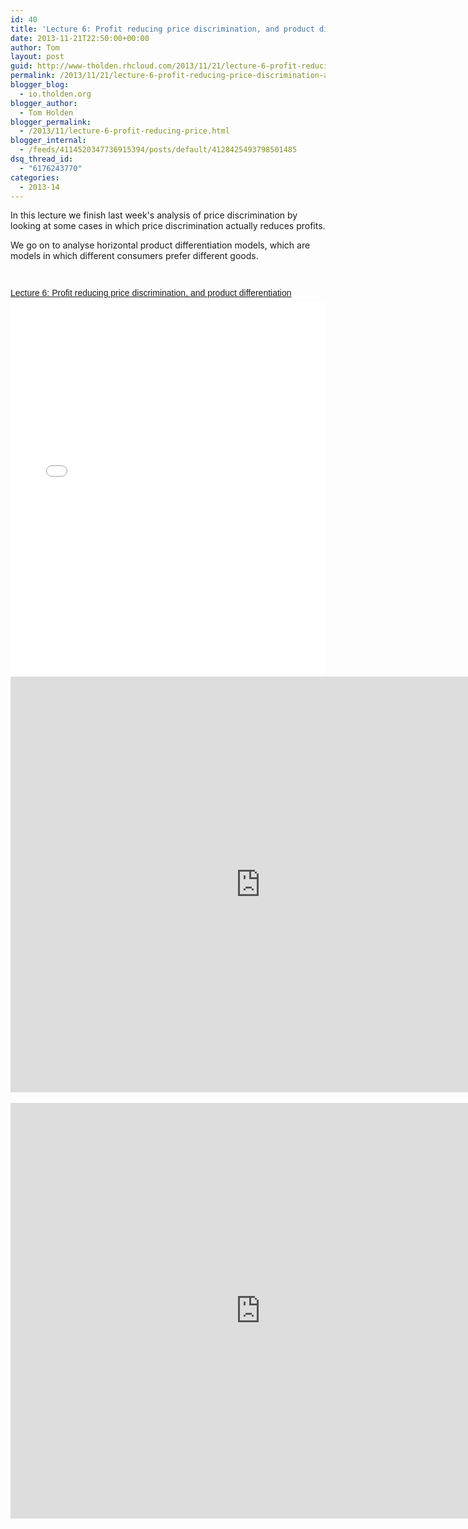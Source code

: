 ```yaml
---
id: 40
title: 'Lecture 6: Profit reducing price discrimination, and product differentiation'
date: 2013-11-21T22:50:00+00:00
author: Tom
layout: post
guid: http://www-tholden.rhcloud.com/2013/11/21/lecture-6-profit-reducing-price-discrimination-and-product-differentiation/
permalink: /2013/11/21/lecture-6-profit-reducing-price-discrimination-and-product-differentiation/
blogger_blog:
  - io.tholden.org
blogger_author:
  - Tom Holden
blogger_permalink:
  - /2013/11/lecture-6-profit-reducing-price.html
blogger_internal:
  - /feeds/4114520347736915394/posts/default/4128425493798501485
dsq_thread_id:
  - "6176243770"
categories:
  - 2013-14
---
```

<p>In this lecture we finish last week's analysis of price discrimination by looking at some cases in which price discrimination actually reduces profits.</p><p>We go on to analyse horizontal product differentiation models, which are models in which different consumers prefer different goods.</p> <br /><div style="-x-system-font: none; display: block; font-family: Helvetica,Arial,Sans-serif; font-size-adjust: none; font-size: 14px; font-stretch: normal; font-style: normal; font-variant: normal; font-weight: normal; line-height: normal; margin: 12px auto 6px auto;"><a href="http://www.scribd.com/doc/186139182/Lecture-6-Profit-reducing-price-discrimination-and-product-differentiation" style="text-decoration: underline;" title="View Lecture 6: Profit reducing price discrimination, and product differentiation on Scribd">Lecture 6: Profit reducing price discrimination, and product differentiation</a></div><iframe data-aspect-ratio="undefined" data-auto-height="false" frameborder="0" height="600" scrolling="no" src="//www.scribd.com/embeds/186139182/content?start_page=1&amp;view_mode=slideshow&amp;show_recommendations=false" width="100%"></iframe> <br /> <div style="clear: both; text-align: center;"><object width="800" height="665" class codebase="http://download.macromedia.com/pub/shockwave/cabs/flash/swflash.cab#version=6,0,40,0" data-thumbnail-src="http://i1.ytimg.com/vi/BLK9I_Fjiqg/0.jpg"><param name="movie" value="http://www.youtube.com/v/BLK9I_Fjiqg?version=3&f=user_uploads&c=google-webdrive-0&app=youtube_gdata" /><param name="bgcolor" value="#FFFFFF" /><param name="allowFullScreen" value="true" /><embed width="800" height="665"  src="http://www.youtube.com/v/BLK9I_Fjiqg?version=3&f=user_uploads&c=google-webdrive-0&app=youtube_gdata" type="application/x-shockwave-flash" allowfullscreen="true"/></object></div> <br /> <div style="clear: both; text-align: center;"><object width="800" height="665" class codebase="http://download.macromedia.com/pub/shockwave/cabs/flash/swflash.cab#version=6,0,40,0" data-thumbnail-src="http://i1.ytimg.com/vi/HMksATyEtpc/0.jpg"><param name="movie" value="http://www.youtube.com/v/HMksATyEtpc?version=3&f=user_uploads&c=google-webdrive-0&app=youtube_gdata" /><param name="bgcolor" value="#FFFFFF" /><param name="allowFullScreen" value="true" /><embed width="800" height="665"  src="http://www.youtube.com/v/HMksATyEtpc?version=3&f=user_uploads&c=google-webdrive-0&app=youtube_gdata" type="application/x-shockwave-flash" allowfullscreen="true"/></object></div>
